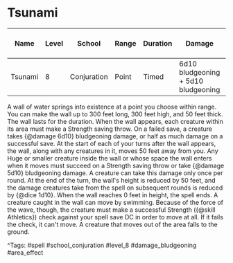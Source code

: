# Tsunami

| Name | Level | School | Range | Duration | Damage | Save DC & Type |
|------|-------|--------|-------|----------|--------|----------------|
| Tsunami | 8 | Conjuration | Point | Timed | 6d10 bludgeoning + 5d10 bludgeoning | - |

A wall of water springs into existence at a point you choose within range. You can make the wall up to 300 feet long, 300 feet high, and 50 feet thick. The wall lasts for the duration. When the wall appears, each creature within its area must make a Strength saving throw. On a failed save, a creature takes {@damage 6d10} bludgeoning damage, or half as much damage on a successful save. At the start of each of your turns after the wall appears, the wall, along with any creatures in it, moves 50 feet away from you. Any Huge or smaller creature inside the wall or whose space the wall enters when it moves must succeed on a Strength saving throw or take {@damage 5d10} bludgeoning damage. A creature can take this damage only once per round. At the end of the turn, the wall's height is reduced by 50 feet, and the damage creatures take from the spell on subsequent rounds is reduced by {@dice 1d10}. When the wall reaches 0 feet in height, the spell ends. A creature caught in the wall can move by swimming. Because of the force of the wave, though, the creature must make a successful Strength ({@skill Athletics}) check against your spell save DC in order to move at all. If it fails the check, it can't move. A creature that moves out of the area falls to the ground.

^Tags: #spell #school_conjuration #level_8 #damage_bludgeoning #area_effect